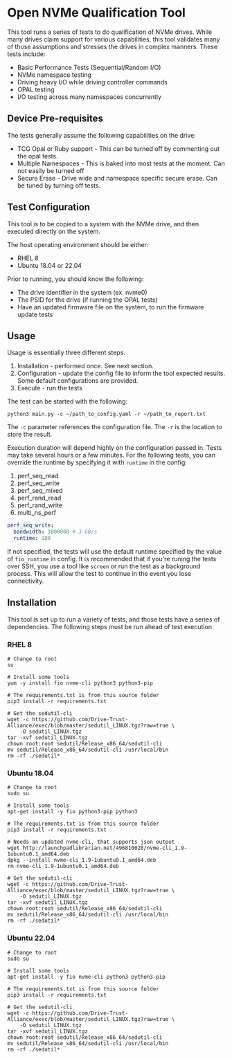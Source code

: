 # Open NVMe Qualification Tool

This tool runs a series of tests to do qualification of NVMe drives. While many drives claim support
for various capabilities, this tool validates many of those assumptions and stresses the drives in
complex manners. These tests include:

- Basic Performance Tests (Sequential/Random I/O)
- NVMe namespace testing
- Driving heavy I/O while driving controller commands
- OPAL testing
- I/O testing across many namespaces concurrently

## Device Pre-requisites

The tests generally assume the following capabilities on the drive:

- TCG Opal or Ruby support - This can be turned off by commenting out the opal tests.
- Multiple Namespaces - This is baked into most tests at the moment. Can not easily be turned off
- Secure Erase - Drive wide and namespace specific secure erase. Can be tuned by turning off tests.

## Test Configuration

This tool is to be copied to a system with the NVMe drive, and then executed directly on the system.

The host operating environment should be either:

- RHEL 8
- Ubuntu 18.04 or 22.04

Prior to running, you should know the following:

- The drive identifier in the system (ex. nvme0)
- The PSID for the drive (if running the OPAL tests)
- Have an updated firmware file on the system, to run the firmware update tests

## Usage

Usage is essentially three different steps.

1. Installation - performed once. See next section.
2. Configuration - update the config file to inform the tool expected results. Some default
   configurations are provided.
3. Execute - run the tests

The test can be started with the following:

```shell
python3 main.py -c ~/path_to_config.yaml -r ~/path_to_report.txt
```

The `-c` parameter references the configuration file. The `-r` is the location to store the result.

Execution duration will depend highly on the configuration passed in. Tests
may take several hours or a few minutes. For the following tests, you can override
the runtime by specifying it with `runtime` in the config:

  1. perf_seq_read
  2. perf_seq_write
  3. perf_seq_mixed
  4. perf_rand_read
  5. perf_rand_write
  6. multi_ns_perf

```yaml
perf_seq_write:
  bandwidth: 3000000 # 3 GB/s
  runtime: 180
```

If not specified, the tests will use the default runtime specified by the value of
`fio_runtime` in config. It is recommended that if you're runing the tests over
SSH, you use a tool like `screen` or run the test as a background process. This
will allow the test to continue in the event you lose connectivity.

## Installation

This tool is set up to run a variety of tests, and those tests have a series of dependencies. The
following steps must be run ahead of test execution

### RHEL 8

```shell
# Change to root
su

# Install some tools
yum -y install fio nvme-cli python3 python3-pip

# The requirements.txt is from this source folder
pip3 install -r requirements.txt

# Get the sedutil-cli
wget -c https://github.com/Drive-Trust-Alliance/exec/blob/master/sedutil_LINUX.tgz?raw=true \
    -O sedutil_LINUX.tgz
tar -xvf sedutil_LINUX.tgz
chown root:root sedutil/Release_x86_64/sedutil-cli
mv sedutil/Release_x86_64/sedutil-cli /usr/local/bin
rm -rf ./sedutil*
```

### Ubuntu 18.04

```shell
# Change to root
sudo su

# Install some tools
apt-get install -y fio python3-pip python3

# The requirements.txt is from this source folder
pip3 install -r requirements.txt

# Needs an updated nvme-cli, that supports json output
wget http://launchpadlibrarian.net/496810028/nvme-cli_1.9-1ubuntu0.1_amd64.deb
dpkg --install nvme-cli_1.9-1ubuntu0.1_amd64.deb
rm nvme-cli_1.9-1ubuntu0.1_amd64.deb

# Get the sedutil-cli
wget -c https://github.com/Drive-Trust-Alliance/exec/blob/master/sedutil_LINUX.tgz?raw=true \
    -O sedutil_LINUX.tgz
tar -xvf sedutil_LINUX.tgz
chown root:root sedutil/Release_x86_64/sedutil-cli
mv sedutil/Release_x86_64/sedutil-cli /usr/local/bin
rm -rf ./sedutil*
```

### Ubuntu 22.04

```shell
# Change to root
sudo su

# Install some tools
apt-get install -y fio nvme-cli python3 python3-pip

# The requirements.txt is from this source folder
pip3 install -r requirements.txt

# Get the sedutil-cli
wget -c https://github.com/Drive-Trust-Alliance/exec/blob/master/sedutil_LINUX.tgz?raw=true \
    -O sedutil_LINUX.tgz
tar -xvf sedutil_LINUX.tgz
chown root:root sedutil/Release_x86_64/sedutil-cli
mv sedutil/Release_x86_64/sedutil-cli /usr/local/bin
rm -rf ./sedutil*
```
